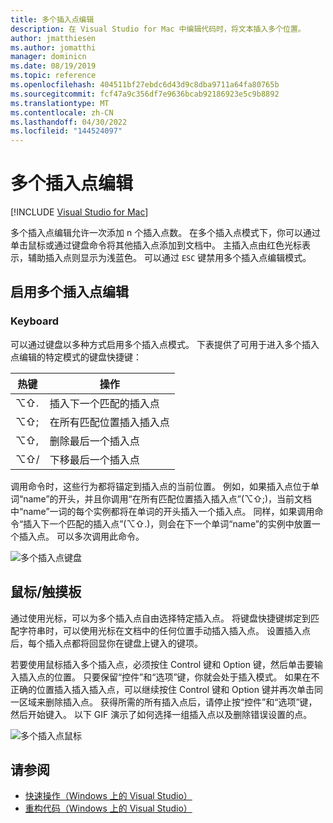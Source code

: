 ```yaml
---
title: 多个插入点编辑
description: 在 Visual Studio for Mac 中编辑代码时，将文本插入多个位置。
author: jmatthiesen
ms.author: jomatthi
manager: dominicn
ms.date: 08/19/2019
ms.topic: reference
ms.openlocfilehash: 404511bf27ebdc6d43d9c8dba9711a64fa80765b
ms.sourcegitcommit: fcf47a9c356df7e9636bcab92186923e5c9b8892
ms.translationtype: MT
ms.contentlocale: zh-CN
ms.lasthandoff: 04/30/2022
ms.locfileid: "144524097"
---
```

# <a name="multi-caret-editing"></a>多个插入点编辑

 [!INCLUDE [Visual Studio for Mac](~/includes/applies-to-version/vs-mac-only.md)]

多个插入点编辑允许一次添加 n 个插入点数。 在多个插入点模式下，你可以通过单击鼠标或通过键盘命令将其他插入点添加到文档中。 主插入点由红色光标表示，辅助插入点则显示为浅蓝色。 可以通过 `ESC` 键禁用多个插入点编辑模式。

## <a name="enabling-multi-caret-editing"></a>启用多个插入点编辑

### <a name="keyboard"></a>Keyboard

可以通过键盘以多种方式启用多个插入点模式。 下表提供了可用于进入多个插入点编辑的特定模式的键盘快捷键：

| 热键  | 操作                        | 
|---------| ------------------------------|
|  ⌥⇧.   | 插入下一个匹配的插入点    | 
|  ⌥⇧;   | 在所有匹配位置插入插入点 | 
|  ⌥⇧,   | 删除最后一个插入点             | 
|  ⌥⇧/   | 下移最后一个插入点          | 

调用命令时，这些行为都将锚定到插入点的当前位置。 例如，如果插入点位于单词“name”的开头，并且你调用“在所有匹配位置插入插入点”(⌥⇧;)，当前文档中“name”一词的每个实例都将在单词的开头插入一个插入点。 同样，如果调用命令“插入下一个匹配的插入点”(⌥⇧.)，则会在下一个单词“name”的实例中放置一个插入点。 可以多次调用此命令。

![多个插入点键盘](media/multi-caret-keyboard.gif)

## <a name="mousetouchpad"></a>鼠标/触摸板

通过使用光标，可以为多个插入点自由选择特定插入点。 将键盘快捷键绑定到匹配字符串时，可以使用光标在文档中的任何位置手动插入插入点。 设置插入点后，每个插入点都将回显你在键盘上键入的键项。

若要使用鼠标插入多个插入点，必须按住 Control 键和 Option 键，然后单击要输入插入点的位置。 只要保留“控件”和“选项”键，你就会处于插入模式。 如果在不正确的位置插入插入插入点，可以继续按住 Control 键和 Option 键并再次单击同一区域来删除插入点。 获得所需的所有插入点后，请停止按“控件”和“选项”键，然后开始键入。 以下 GIF 演示了如何选择一组插入点以及删除错误设置的点。

![多个插入点鼠标](media/multi-caret-mouse.gif)

## <a name="see-also"></a>请参阅

- [快速操作（Windows 上的 Visual Studio）](/visualstudio/ide/quick-actions)
- [重构代码（Windows 上的 Visual Studio）](/visualstudio/ide/refactoring-in-visual-studio)
